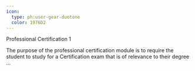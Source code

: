 ```yaml
---
icon:
  type: ph:user-gear-duotone
  color: 1976D2
---
```

Professional Certification 1

The purpose of the professional certification module is to require the student to study for a Certification exam that is of relevance to their degree  ... 
